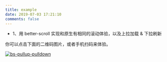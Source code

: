 ```yaml
---
title: example
date: 2019-07-03 17:21:10
comments: false
---
```


- 1、用 better-scroll 实现和原生有相同的滚动体验，以及上拉加载 & 下拉刷新

你可以点击下面的二维码图片，或者手机扫码来体验。

<a href="http://neveryu.github.io/my-example/bs-pullup-pulldown" style="width: 100px">![bs-pullup-pulldown](/images/qr-bs-pullup-pulldown.png)</a>
